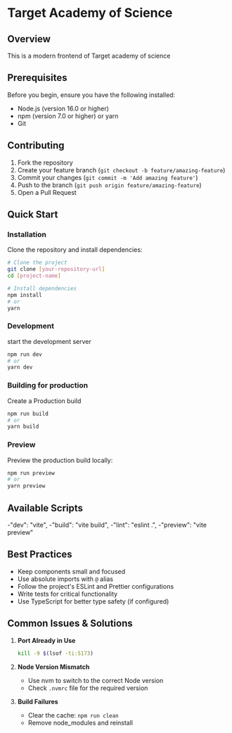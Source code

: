 # Target Academy of Science

## Overview
This is a modern frontend of Target academy of science

## Prerequisites
Before you begin, ensure you have the following installed:
- Node.js (version 16.0 or higher)
- npm (version 7.0 or higher) or yarn
- Git

## Contributing
1. Fork the repository
2. Create your feature branch (`git checkout -b feature/amazing-feature`)
3. Commit your changes (`git commit -m 'Add amazing feature'`)
4. Push to the branch (`git push origin feature/amazing-feature`)
5. Open a Pull Request

## Quick Start

### Installation
Clone the repository and install dependencies:

```bash
# Clone the project
git clone [your-repository-url]
cd [project-name]

# Install dependencies
npm install
# or
yarn
```

### Development
start the development server

```bash 
npm run dev
# or
yarn dev
```

### Building for production
Create a Production build

```bash
npm run build
# or
yarn build
```

### Preview
Preview the production build locally:

```bash
npm run preview
# or
yarn preview
```

## Available Scripts
-"dev": "vite",
-"build": "vite build",
-"lint": "eslint .",
-"preview": "vite preview"

## Best Practices
- Keep components small and focused
- Use absolute imports with `@` alias
- Follow the project's ESLint and Prettier configurations
- Write tests for critical functionality
- Use TypeScript for better type safety (if configured)

## Common Issues & Solutions
1. **Port Already in Use**
   ```bash
   kill -9 $(lsof -ti:5173)
   ```

2. **Node Version Mismatch**
   - Use nvm to switch to the correct Node version
   - Check `.nvmrc` file for the required version

3. **Build Failures**
   - Clear the cache: `npm run clean`
   - Remove node_modules and reinstall
